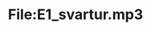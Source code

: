---
title: File:E1_svartur.mp3
recording of: svartur
reading speed: slow
speaker: E
license: CC0
---